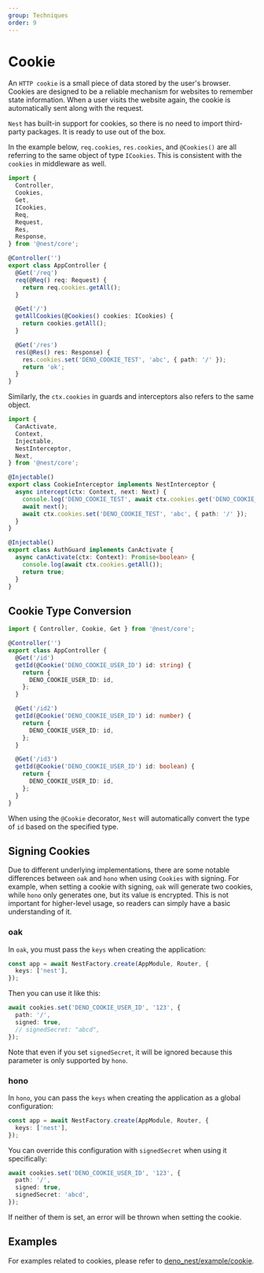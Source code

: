 ```yaml
---
group: Techniques
order: 9
---
```


# Cookie

An `HTTP cookie` is a small piece of data stored by the user's browser. Cookies are designed to be a reliable mechanism for websites to remember state information. When a user visits the website again, the cookie is automatically sent along with the request.

`Nest` has built-in support for cookies, so there is no need to import third-party packages. It is ready to use out of the box.

In the example below, `req.cookies`, `res.cookies`, and `@Cookies()` are all referring to the same object of type `ICookies`. This is consistent with the `cookies` in middleware as well.

```typescript
import {
  Controller,
  Cookies,
  Get,
  ICookies,
  Req,
  Request,
  Res,
  Response,
} from '@nest/core';

@Controller('')
export class AppController {
  @Get('/req')
  req(@Req() req: Request) {
    return req.cookies.getAll();
  }

  @Get('/')
  getAllCookies(@Cookies() cookies: ICookies) {
    return cookies.getAll();
  }

  @Get('/res')
  res(@Res() res: Response) {
    res.cookies.set('DENO_COOKIE_TEST', 'abc', { path: '/' });
    return 'ok';
  }
}
```

Similarly, the `ctx.cookies` in guards and interceptors also refers to the same object.

```typescript
import {
  CanActivate,
  Context,
  Injectable,
  NestInterceptor,
  Next,
} from '@nest/core';

@Injectable()
export class CookieInterceptor implements NestInterceptor {
  async intercept(ctx: Context, next: Next) {
    console.log('DENO_COOKIE_TEST', await ctx.cookies.get('DENO_COOKIE_TEST'));
    await next();
    await ctx.cookies.set('DENO_COOKIE_TEST', 'abc', { path: '/' });
  }
}

@Injectable()
export class AuthGuard implements CanActivate {
  async canActivate(ctx: Context): Promise<boolean> {
    console.log(await ctx.cookies.getAll());
    return true;
  }
}
```

## Cookie Type Conversion

```typescript
import { Controller, Cookie, Get } from '@nest/core';

@Controller('')
export class AppController {
  @Get('/id')
  getId(@Cookie('DENO_COOKIE_USER_ID') id: string) {
    return {
      DENO_COOKIE_USER_ID: id,
    };
  }

  @Get('/id2')
  getId(@Cookie('DENO_COOKIE_USER_ID') id: number) {
    return {
      DENO_COOKIE_USER_ID: id,
    };
  }

  @Get('/id3')
  getId(@Cookie('DENO_COOKIE_USER_ID') id: boolean) {
    return {
      DENO_COOKIE_USER_ID: id,
    };
  }
}
```

When using the `@Cookie` decorator, `Nest` will automatically convert the type of `id` based on the specified type.

## Signing Cookies

Due to different underlying implementations, there are some notable differences between `oak` and `hono` when using `Cookies` with signing. For example, when setting a cookie with signing, `oak` will generate two cookies, while `hono` only generates one, but its value is encrypted. This is not important for higher-level usage, so readers can simply have a basic understanding of it.

### oak

In `oak`, you must pass the `keys` when creating the application:

```typescript
const app = await NestFactory.create(AppModule, Router, {
  keys: ['nest'],
});
```

Then you can use it like this:

```typescript
await cookies.set('DENO_COOKIE_USER_ID', '123', {
  path: '/',
  signed: true,
  // signedSecret: "abcd",
});
```

Note that even if you set `signedSecret`, it will be ignored because this parameter is only supported by `hono`.

### hono

In `hono`, you can pass the `keys` when creating the application as a global configuration:

```typescript
const app = await NestFactory.create(AppModule, Router, {
  keys: ['nest'],
});
```

You can override this configuration with `signedSecret` when using it specifically:

```typescript
await cookies.set('DENO_COOKIE_USER_ID', '123', {
  path: '/',
  signed: true,
  signedSecret: 'abcd',
});
```

If neither of them is set, an error will be thrown when setting the cookie.

## Examples

For examples related to cookies, please refer to [deno_nest/example/cookie](https://deno.land/x/deno_nest/example/cookie?source).
